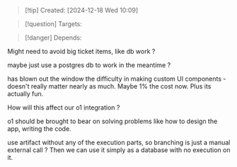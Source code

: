 
>[!tip] Created: [2024-12-18 Wed 10:09]

>[!question] Targets: 

>[!danger] Depends: 

Might need to avoid big ticket items, like db work ?

maybe just use a postgres db to work in the meantime ?

has blown out the window the difficulty in making custom UI components - doesn't really matter nearly as much.  Maybe 1% the cost now. Plus its actually fun.

How will this affect our o1 integration ?

o1 should be brought to bear on solving problems like how to design the app, writing the code.

use artifact without any of the execution parts, so branching is just a manual external call ?
Then we can use it simply as a database with no execution on it.